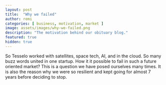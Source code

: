 ```yaml
---
layout: post
title:  "Why we failed"
author: remi
categories: [ business, motivation, market ]
image: assets/images/why-we-failed.png
description: "The motivation behind our obituary blog."
featured: true
hidden: true
---
```

So Tesselo worked with satellites, space tech, AI, and in the cloud. So many buzz words united in one startup. How it it possible to fail in such a future oriented market? This is a question we have posed ourselves many times. It is also the reason why we were so resilient and kept going for almost 7 years before deciding to stop.